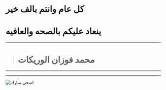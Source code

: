 #       **كل عام وانتم بالف خير**
#       **ينعاد عليكم بالصحه والعافيه** 
---
># **محمد فوزان الوريكات**
---
---


![اضحى مبارك](https://emypost.com/wp-content/uploads/2020/07/446532-lIgtz-1534024277-%D8%A7%D8%B6%D8%AD%D9%89-.jpg)